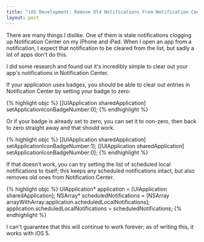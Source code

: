 ```yaml
---
title: "iOS Development: Remove Old Notifications From Notification Center"
layout: post
---
```


There are many things I dislike. One of them is stale notifications clogging up Notification Center on my iPhone and iPad. When I open an app from a notification, I expect that notification to be cleared from the list, but sadly a lot of apps don't do this.

I did some research and found out it's incredibly simple to clear out your app's notifications in Notification Center.

If your application uses badges, you should be able to clear out entries in Notification Center by setting your badge to zero:

{% highlight objc %}
[[UIApplication sharedApplication] setApplicationIconBadgeNumber:0];
{% endhighlight %}

Or if your badge is already set to zero, you can set it to non-zero, then back to zero straight away and that should work.

{% highlight objc %}
[[UIApplication sharedApplication] setApplicationIconBadgeNumber:1];
[[UIApplication sharedApplication] setApplicationIconBadgeNumber:0];
{% endhighlight %}

If that doesn't work, you can try setting the list of scheduled local notifications to itself; this keeps any scheduled notifications intact, but also removes old ones from Notification Center.

{% highlight objc %}
UIApplication* application = [UIApplication sharedApplication];
NSArray* scheduledNotifications = [NSArray arrayWithArray:application.scheduledLocalNotifications];
application.scheduledLocalNotifications = scheduledNotifications;
{% endhighlight %}

I can't guarantee that this will continue to work forever; as of writing this, it works with iOS 5.
